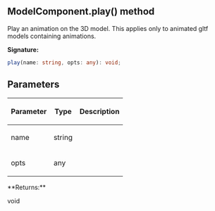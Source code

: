 
## ModelComponent.play() method

Play an animation on the 3D model. This applies only to animated gltf models containing animations.

**Signature:**

```typescript
play(name: string, opts: any): void;
```

## Parameters

<table><thead><tr><th>

Parameter


</th><th>

Type


</th><th>

Description


</th></tr></thead>
<tbody><tr><td>

name


</td><td>

string


</td><td>


</td></tr>
<tr><td>

opts


</td><td>

any


</td><td>


</td></tr>
</tbody></table>
**Returns:**

void

